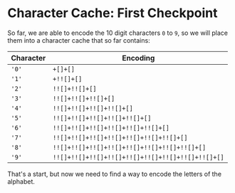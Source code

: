 # Character Cache: First Checkpoint

So far, we are able to encode the 10 digit characters `0` to `9`, so we will place them into a character cache that so far contains:

| Character | Encoding
|---|---
| `'0'` | `+[]+[]`
| `'1'` | `+!![]+[]`
| `'2'` | `!![]+!![]+[]`
| `'3'` | `!![]+!![]+!![]+[]`
| `'4'` | `!![]+!![]+!![]+!![]+[]`
| `'5'` | `!![]+!![]+!![]+!![]+!![]+[]`
| `'6'` | `!![]+!![]+!![]+!![]+!![]+!![]+[]`
| `'7'` | `!![]+!![]+!![]+!![]+!![]+!![]+!![]+[]`
| `'8'` | `!![]+!![]+!![]+!![]+!![]+!![]+!![]+!![]+[]`
| `'9'` | `!![]+!![]+!![]+!![]+!![]+!![]+!![]+!![]+!![]+[]`

That's a start, but now we need to find a way to encode the letters of the alphabet.
